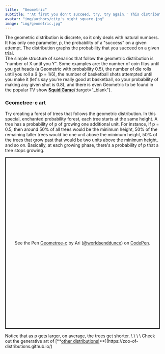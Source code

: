 ```yaml
---
title:  "Geometric"
subtitle: "'At first you don't succeed, try, try again.' This distribution maps the number of times you need to attempt something before finally succeeding."
avatar: "img/authors/city's_night_square.jpg"
image: "img/geometric.jpg"
---
```

The geometric distribution is discrete, so it only deals with natural numbers. It has only one parameter, p, the probability of a "success" on a given attempt. The distribution graphs the probability that you succeed on a given trial.
\
The simple structure of scenarios that follow the geometric distribution is "number of X until you Y". Some examples are: the number of coin flips until you get heads (a Geometric with probability 0.5), the number of die rolls until you roll a 6 (p = 1/6), the number of basketball shots attempted until you make it (let's say you're really good at basketball, so your probability of making any given shot is 0.8), and there is even Geometric to be found in the popular TV show [**Squid Game**](https://medium.com/geekculture/succeed-at-the-squid-games-glass-bridge-using-statistics-26635415de00){:target="_blank"}.
### Geometree-c art
Try creating a forest of trees that follows the geometric distribution. In this special, enchanted probability forest, each tree starts at the same height. A tree has a probability of p of growing one additional unit. For instance, if p = 0.5, then around 50% of all trees would be the minimum height, 50% of the remaining taller trees would be one unit above the minimum height, 50% of the trees that grow past that would be two units above the minimum height, and so on. Basically, at each growing phase, there's a probability of p that a tree stops growing. 
<p class="codepen" data-height="614" data-theme-id="dark" data-default-tab="result" data-slug-hash="GRQybOV" data-user="worldsenddunce" style="height: 556px; box-sizing: border-box; display: flex; align-items: center; justify-content: center; border: 2px solid; margin: 1em 0; padding: 1em;">
  <span>See the Pen <a href="https://codepen.io/worldsenddunce/pen/GRQybOV">
  Geometree-c</a> by Ari (<a href="https://codepen.io/worldsenddunce">@worldsenddunce</a>)
  on <a href="https://codepen.io">CodePen</a>.</span>
</p>
<script async src="https://cpwebassets.codepen.io/assets/embed/ei.js"></script>
Notice that as p gets larger, on average, the trees get shorter.
\
\
\
\
Check out the generative art of [**<ins>other distributions!</ins>**](https://zoo-of-distributions.github.io/)
